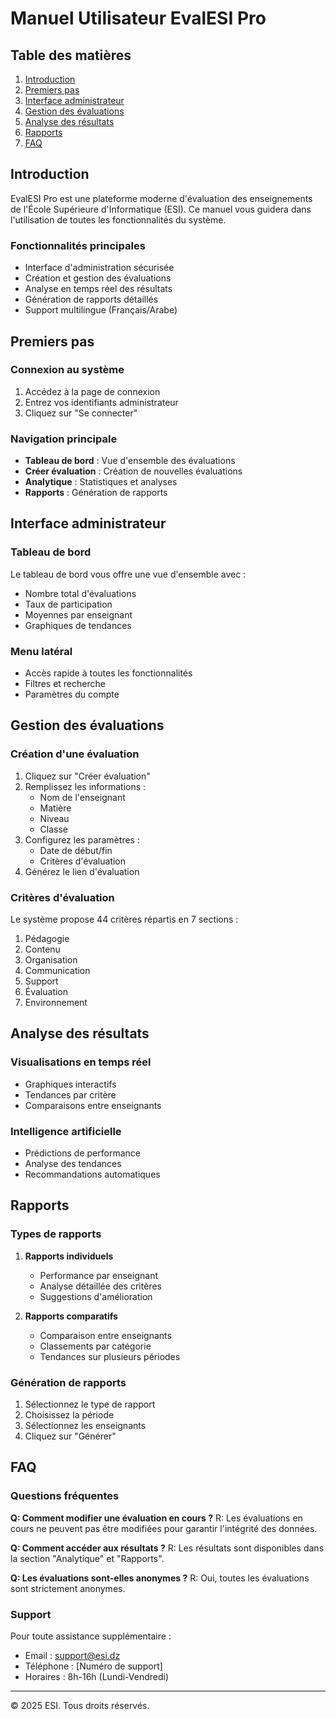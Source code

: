 # Manuel Utilisateur EvalESI Pro

## Table des matières
1. [Introduction](#introduction)
2. [Premiers pas](#premiers-pas)
3. [Interface administrateur](#interface-administrateur)
4. [Gestion des évaluations](#gestion-des-évaluations)
5. [Analyse des résultats](#analyse-des-résultats)
6. [Rapports](#rapports)
7. [FAQ](#faq)

## Introduction

EvalESI Pro est une plateforme moderne d'évaluation des enseignements de l'École Supérieure d'Informatique (ESI). Ce manuel vous guidera dans l'utilisation de toutes les fonctionnalités du système.

### Fonctionnalités principales
- Interface d'administration sécurisée
- Création et gestion des évaluations
- Analyse en temps réel des résultats
- Génération de rapports détaillés
- Support multilingue (Français/Arabe)

## Premiers pas

### Connexion au système
1. Accédez à la page de connexion
2. Entrez vos identifiants administrateur
3. Cliquez sur "Se connecter"

### Navigation principale
- **Tableau de bord** : Vue d'ensemble des évaluations
- **Créer évaluation** : Création de nouvelles évaluations
- **Analytique** : Statistiques et analyses
- **Rapports** : Génération de rapports

## Interface administrateur

### Tableau de bord
Le tableau de bord vous offre une vue d'ensemble avec :
- Nombre total d'évaluations
- Taux de participation
- Moyennes par enseignant
- Graphiques de tendances

### Menu latéral
- Accès rapide à toutes les fonctionnalités
- Filtres et recherche
- Paramètres du compte

## Gestion des évaluations

### Création d'une évaluation
1. Cliquez sur "Créer évaluation"
2. Remplissez les informations :
   - Nom de l'enseignant
   - Matière
   - Niveau
   - Classe
3. Configurez les paramètres :
   - Date de début/fin
   - Critères d'évaluation
4. Générez le lien d'évaluation

### Critères d'évaluation
Le système propose 44 critères répartis en 7 sections :
1. Pédagogie
2. Contenu
3. Organisation
4. Communication
5. Support
6. Évaluation
7. Environnement

## Analyse des résultats

### Visualisations en temps réel
- Graphiques interactifs
- Tendances par critère
- Comparaisons entre enseignants

### Intelligence artificielle
- Prédictions de performance
- Analyse des tendances
- Recommandations automatiques

## Rapports

### Types de rapports
1. **Rapports individuels**
   - Performance par enseignant
   - Analyse détaillée des critères
   - Suggestions d'amélioration

2. **Rapports comparatifs**
   - Comparaison entre enseignants
   - Classements par catégorie
   - Tendances sur plusieurs périodes

### Génération de rapports
1. Sélectionnez le type de rapport
2. Choisissez la période
3. Sélectionnez les enseignants
4. Cliquez sur "Générer"

## FAQ

### Questions fréquentes

**Q: Comment modifier une évaluation en cours ?**
R: Les évaluations en cours ne peuvent pas être modifiées pour garantir l'intégrité des données.

**Q: Comment accéder aux résultats ?**
R: Les résultats sont disponibles dans la section "Analytique" et "Rapports".

**Q: Les évaluations sont-elles anonymes ?**
R: Oui, toutes les évaluations sont strictement anonymes.

### Support

Pour toute assistance supplémentaire :
- Email : support@esi.dz
- Téléphone : [Numéro de support]
- Horaires : 8h-16h (Lundi-Vendredi)

---

© 2025 ESI. Tous droits réservés. 